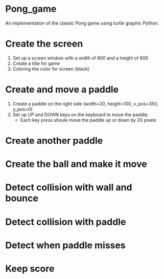 # Pong_game
An implementation of the classic Pong game using turtle graphic Python.


# Create the screen
  1. Set up a screen window with a width of 800 and a height of 600
  2. Create a title for game
  3. Coloring the color for screen (black)

# Create and move a paddle
  1. Create a paddle on the right side (width=20, height=100, x_pos=350, y_pos=0)
  2. Set up UP and DOWN keys on the keyboard to move the paddle.
       - Each key press shoule move the paddle up or down by 20 pixels

# Create another paddle

# Create the ball and make it move

# Detect collision with wall and bounce

# Detect collision with paddle

# Detect when paddle misses

# Keep score


